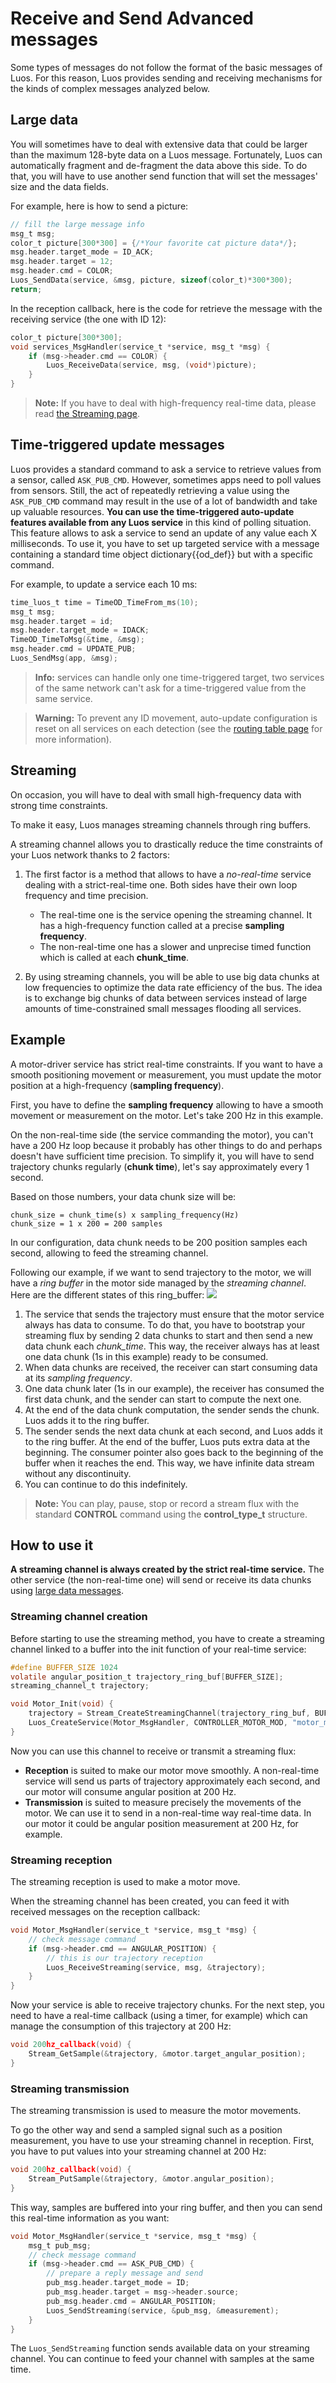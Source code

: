 # Receive and Send Advanced messages

Some types of messages do not follow the format of the basic messages of Luos. For this reason, Luos provides sending and receiving mechanisms for the kinds of complex messages analyzed below.

## Large data

You will sometimes have to deal with extensive data that could be larger than the maximum 128-byte data on a Luos message. Fortunately, Luos can automatically fragment and de-fragment the data above this side. To do that, you will have to use another send function that will set the messages' size and the data fields.

For example, here is how to send a picture:

```c
// fill the large message info
msg_t msg;
color_t picture[300*300] = {/*Your favorite cat picture data*/};
msg.header.target_mode = ID_ACK;
msg.header.target = 12;
msg.header.cmd = COLOR;
Luos_SendData(service, &msg, picture, sizeof(color_t)*300*300);
return;
```

In the reception callback, here is the code for retrieve the message with the receiving service (the one with ID 12):

```c
color_t picture[300*300];
void services_MsgHandler(service_t *service, msg_t *msg) {
    if (msg->header.cmd == COLOR) {
        Luos_ReceiveData(service, msg, (void*)picture);
    }
}
```

> **Note:** If you have to deal with high-frequency real-time data, please read [the Streaming page](./advanced-message.html#streaming.md).

## Time-triggered update messages

Luos provides a standard command to ask a service to retrieve values from a sensor, called `ASK_PUB_CMD`. However, sometimes apps need to poll values from sensors. Still, the act of repeatedly retrieving a value using the `ASK_PUB_CMD` command may result in the use of a lot of bandwidth and take up valuable resources.
**You can use the time-triggered auto-update features available from any Luos service** in this kind of polling situation. This feature allows to ask a service to send an update of any value each X milliseconds.
To use it, you have to set up targeted service with a message containing a standard time <span class="cust_tooltip">object dictionary<span class="cust_tooltiptext">{{od_def}}</span></span> but with a specific command.

For example, to update a service each 10 ms:

```C
time_luos_t time = TimeOD_TimeFrom_ms(10);
msg_t msg;
msg.header.target = id;
msg.header.target_mode = IDACK;
TimeOD_TimeToMsg(&time, &msg);
msg.header.cmd = UPDATE_PUB;
Luos_SendMsg(app, &msg);
```

> **Info:** services can handle only one time-triggered target, two services of the same network can't ask for a time-triggered value from the same service.

> **Warning:** To prevent any ID movement, auto-update configuration is reset on all services on each detection (see the [routing table page](../node/topology.md) for more information).

## Streaming

On occasion, you will have to deal with small high-frequency data with strong time constraints.

To make it easy, Luos manages streaming channels through ring buffers.

A streaming channel allows you to drastically reduce the time constraints of your Luos network thanks to 2 factors:

1. The first factor is a method that allows to have a *no-real-time* service dealing with a strict-real-time one. Both sides have their own loop frequency and time precision.
    - The real-time one is the service opening the streaming channel. It has a high-frequency function called at a precise **sampling frequency**.
    - The non-real-time one has a slower and unprecise timed function which is called at each **chunk_time**.

2. By using streaming channels, you will be able to use big data chunks at low frequencies to optimize the data rate efficiency of the bus. The idea is to exchange big chunks of data between services instead of large amounts of time-constrained small messages flooding all services.

## Example

A motor-driver service has strict real-time constraints. If you want to have a smooth positioning movement or measurement, you must update the motor position at a high-frequency (**sampling frequency**).

First, you have to define the **sampling frequency** allowing to have a smooth movement or measurement on the motor. Let's take 200 Hz in this example.

On the non-real-time side (the service commanding the motor), you can't have a 200 Hz loop because it probably has other things to do and perhaps doesn't have sufficient time precision. To simplify it, you will have to send trajectory chunks regularly (**chunk time**), let's say approximately every 1 second.

Based on those numbers, your data chunk size will be:

```AsciiDoc
chunk_size = chunk_time(s) x sampling_frequency(Hz)
chunk_size = 1 x 200 = 200 samples
 ```
 In our configuration, data chunk needs to be 200 position samples each second, allowing to feed the streaming channel.

 Following our example, if we want to send trajectory to the motor, we will have a *ring buffer* in the motor side managed by the *streaming channel*. Here are the different states of this ring_buffer:
<img src="../../../_assets/img/streaming.png" />

 1. The service that sends the trajectory must ensure that the motor service always has data to consume. To do that, you have to bootstrap your streaming flux by sending 2 data chunks to start and then send a new data chunk each *chunk_time*.
 This way, the receiver always has at least one data chunk (1s in this example) ready to be consumed.
 2. When data chunks are received, the receiver can start consuming data at its *sampling frequency*.
 3. One data chunk later (1s in our example), the receiver has consumed the first data chunk, and the sender can start to compute the next one.
 4. At the end of the data chunk computation, the sender sends the chunk. Luos adds it to the ring buffer.
 5. The sender sends the next data chunk at each second, and Luos adds it to the ring buffer. At the end of the buffer, Luos puts extra data at the beginning. The consumer pointer also goes back to the beginning of the buffer when it reaches the end. This way, we have infinite data stream without any discontinuity.
 6. You can continue to do this indefinitely.

> **Note:** You can play, pause, stop or record a stream flux with the standard **CONTROL** command using the **control_type_t** structure.

## How to use it

**A streaming channel is always created by the strict real-time service.** The other service (the non-real-time one) will send or receive its data chunks using [large data messages](./advanced-message.html#large-data).

### Streaming channel creation

Before starting to use the streaming method, you have to create a streaming channel linked to a buffer into the init function of your real-time service:

```c
#define BUFFER_SIZE 1024
volatile angular_position_t trajectory_ring_buf[BUFFER_SIZE];
streaming_channel_t trajectory;

void Motor_Init(void) {
    trajectory = Stream_CreateStreamingChannel(trajectory_ring_buf, BUFFER_SIZE, sizeof(angular_position_t));
    Luos_CreateService(Motor_MsgHandler, CONTROLLER_MOTOR_MOD, "motor_mod");
}
```

Now you can use this channel to receive or transmit a streaming flux:

 - **Reception** is suited to make our motor move smoothly. A non-real-time service will send us parts of trajectory approximately each second, and our motor will consume angular position at 200 Hz.
 - **Transmission** is suited to measure precisely the movements of the motor. We can use it to send in a non-real-time way real-time data. In our motor it could be angular position measurement at 200 Hz, for example.

### Streaming reception

The streaming reception is used to make a motor move.

When the streaming channel has been created, you can feed it with received messages on the reception callback:

```C
void Motor_MsgHandler(service_t *service, msg_t *msg) {
    // check message command
    if (msg->header.cmd == ANGULAR_POSITION) {
        // this is our trajectory reception
        Luos_ReceiveStreaming(service, msg, &trajectory);
    }
}
```

Now your service is able to receive trajectory chunks. For the next step, you need to have a real-time callback (using a timer, for example) which can manage the consumption of this trajectory at 200 Hz:

```C
void 200hz_callback(void) {
    Stream_GetSample(&trajectory, &motor.target_angular_position);
}
```

### Streaming transmission

The streaming transmission is used to measure the motor movements.

To go the other way and send a sampled signal such as a position measurement, you have to use your streaming channel in reception.
First, you have to put values into your streaming channel at 200 Hz:

```C
void 200hz_callback(void) {
    Stream_PutSample(&trajectory, &motor.angular_position);
}
```

This way, samples are buffered into your ring buffer, and then you can send this real-time information as you want:

```C
void Motor_MsgHandler(service_t *service, msg_t *msg) {
    msg_t pub_msg;
    // check message command
    if (msg->header.cmd == ASK_PUB_CMD) {
        // prepare a reply message and send
        pub_msg.header.target_mode = ID;
        pub_msg.header.target = msg->header.source;
        pub_msg.header.cmd = ANGULAR_POSITION;
        Luos_SendStreaming(service, &pub_msg, &measurement);
    }
}
```

The `Luos_SendStreaming` function sends available data on your streaming channel. You can continue to feed your channel with samples at the same time.
